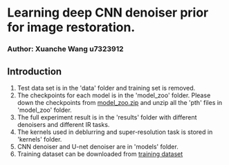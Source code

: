 # Learning deep CNN denoiser prior for image restoration.

### Author: Xuanche Wang u7323912

## Introduction

1. Test data set is in the 'data' folder and training set is removed.
2. The checkpoints for each model is in the 'model_zoo' folder. Please down the checkpoints
   from [model_zoo.zip](https://drive.google.com/file/d/1D_ESmqTxH5qwSk5ZBX6bYEBjoaC_qAin/view?usp=sharing) and unzip
   all the 'pth' files in 'model_zoo' folder.
3. The full experiment result is in the 'results' folder with different denoisers and different IR tasks.
4. The kernels used in deblurring and super-resolution task is stored in 'kernels' folder.
5. CNN denoiser and U-net denoiser are in 'models' folder.
6. Training dataset can be downloaded
   from [training dataset](https://drive.google.com/drive/folders/112G-hoEXEAFiO-splRE-J3a27OnHXLEo?usp=sharing)
